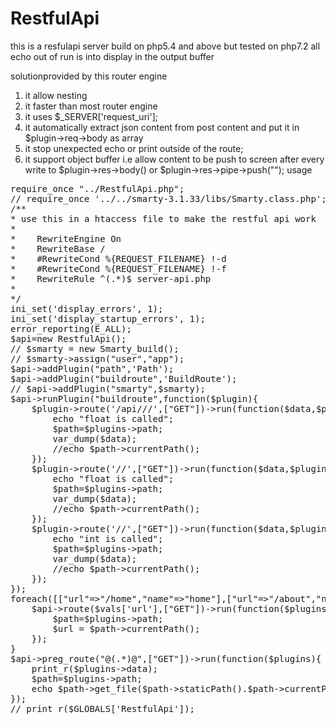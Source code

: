 # RestfulApi
this is a resfulapi server build on php5.4 and above but tested on php7.2
all echo out of run is into display in the output buffer

solutionprovided by this router engine
  1. it allow nesting
  2. it faster than most router engine
  3. it uses $_SERVER['request_uri'];
  4. it automatically extract json content from post content and put it in $plugin->req->body as array
  5. it stop unexpected echo or print outside of the route;
  6. it support object buffer i.e allow content to be push to screen after every write to $plugin->res->body() or $plugin->res->pipe->push("");
usage 
<pre>
require_once "../RestfulApi.php";
// require_once '../../smarty-3.1.33/libs/Smarty.class.php';
/**
* use this in a htaccess file to make the restful api work
* <IfModule mod_rewrite.c>
*    RewriteEngine On
*    RewriteBase /
*    #RewriteCond %{REQUEST_FILENAME} !-d
*    #RewriteCond %{REQUEST_FILENAME} !-f
*    RewriteRule ^(.*)$ server-api.php
* </IfModule>
*/
ini_set('display_errors', 1);
ini_set('display_startup_errors', 1);
error_reporting(E_ALL);
$api=new RestfulApi();
// $smarty = new Smarty_build();
// $smarty->assign("user","app");
$api->addPlugin("path",'Path');
$api->addPlugin("buildroute",'BuildRoute');
// $api->addPlugin("smarty",$smarty);
$api->runPlugin("buildroute",function($plugin){
    $plugin->route('/api/<string:controller>/<string:action>/<path:ffff>',["GET"])->run(function($data,$plugins){
        echo "float is called";
        $path=$plugins->path;
        var_dump($data);
        //echo $path->currentPath();
    });
    $plugin->route('/<string:name>/<float:php>',["GET"])->run(function($data,$plugins){
        echo "float is called";
        $path=$plugins->path;
        var_dump($data);
        //echo $path->currentPath();
    });
    $plugin->route('/<string:name>/<int:php>',["GET"])->run(function($data,$plugins){
        echo "int is called";
        $path=$plugins->path;
        var_dump($data);
        //echo $path->currentPath();
    });
});
foreach([["url"=>"/home","name"=>"home"],["url"=>"/about","name"=>"about"],["url"=>"/contact","name"=>"contact"]] as $vals){
    $api->route($vals['url'],["GET"])->run(function($plugins){
        $path=$plugins->path;
        $url = $path->currentPath();     
    });
}
$api->preg_route("@(.*)@",["GET"])->run(function($plugins){
    print_r($plugins->data);
    $path=$plugins->path;
    echo $path->get_file($path->staticPath().$path->currentPath());
});
// print_r($GLOBALS['RestfulApi']);
</pre>

